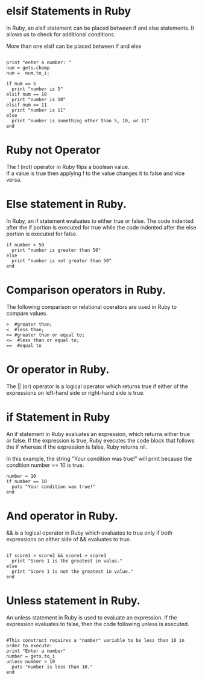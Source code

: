 # elsif Statements in Ruby
In Ruby, an elsif statement can be placed between if and else statements. It allows us to check for additional conditions.

More than one elsif can be placed between if and else


```ruby:  

print "enter a number: "
num = gets.chomp
num =  num.to_i;
 
if num == 5
  print "number is 5"
elsif num == 10
  print "number is 10"
elsif num == 11
  print "number is 11"
else
  print "number is something other than 5, 10, or 11"
end

```

# Ruby not Operator
The ! (not) operator in Ruby flips a boolean value.   
If a value is true then applying ! to the value changes it to false and vice versa.





# Else statement in Ruby.
In Ruby, an if statement evaluates to either true or false. The code indented after the if portion is executed for true while the code indented after the else portion is executed for false.

```ruby:  
if number > 50 
  print "number is greater than 50"
else
  print "number is not greater than 50" 
end
```


# Comparison operators in Ruby.
The following comparison or relational operators are used in Ruby to compare values.
```ruby:  
>  #greater than; 
<  #less than; 
>= #greater than or equal to;
<=  #less than or equal to; 
==  #equal to

```


# Or operator in Ruby.
The || (or) operator is a logical operator which returns true if either of the expressions on left-hand side or right-hand side is true.



# if Statement in Ruby
An if statement in Ruby evaluates an expression, which returns either true or false. If the expression is true, Ruby executes the code block that follows the if whereas if the expression is false, Ruby returns nil.

In this example, the string "Your condition was true!" will print because the condition number == 10 is true.

```ruby: 
number = 10
if number == 10
  puts "Your condition was true!"
end

```

# And operator in Ruby.
&& is a logical operator in Ruby which evaluates to true only if both expressions on either side of && evaluates to true.
```ruby: 

if score1 > score2 && score1 > score3
  print "Score 1 is the greatest in value."
else
  print "Score 1 is not the greatest in value."
end

```
# Unless statement in Ruby.
An unless statement in Ruby is used to evaluate an expression. If the expression evaluates to false, then the code following unless is executed.

```ruby: 

#This construct requires a "number" variable to be less than 10 in order to execute:
print "Enter a number"
number = gets.to_i
unless number > 10
  puts "number is less than 10."
end

```



